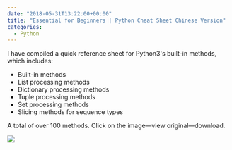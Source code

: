 ```yaml
---
date: "2018-05-31T13:22:00+00:00"
title: "Essential for Beginners | Python Cheat Sheet Chinese Version"
categories:
  - Python
---
```


I have compiled a quick reference sheet for Python3's built-in methods, which includes:

- Built-in methods
- List processing methods
- Dictionary processing methods
- Tuple processing methods
- Set processing methods
- Slicing methods for sequence types

A total of over 100 methods. Click on the image—view original—download.

![](/images/20180531_01.jpg)